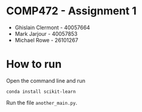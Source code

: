 # COMP472 - Assignment 1
- Ghislain Clermont - 40057664
- Mark Jarjour - 40057853
- Michael Rowe - 26101267

# How to run
Open the command line and run

    conda install scikit-learn

Run the file `another_main.py`.